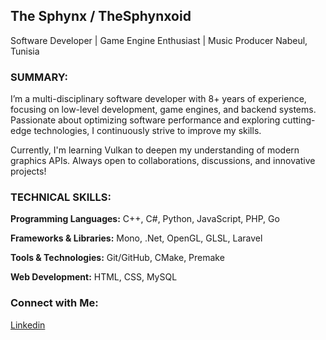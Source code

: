 ## The Sphynx / TheSphynxoid
Software Developer | Game Engine Enthusiast | Music Producer
Nabeul, Tunisia

### SUMMARY:

I’m a multi-disciplinary software developer with 8+ years of experience, focusing on low-level development, game engines, and backend systems. Passionate about optimizing software performance and exploring cutting-edge technologies, I continuously strive to improve my skills.

Currently, I'm learning Vulkan to deepen my understanding of modern graphics APIs. Always open to collaborations, discussions, and innovative projects!

### TECHNICAL SKILLS:

**Programming Languages:** C++, C#, Python, JavaScript, PHP, Go

**Frameworks & Libraries:** Mono, .Net, OpenGL, GLSL, Laravel

**Tools & Technologies:** Git/GitHub, CMake, Premake

**Web Development:** HTML, CSS, MySQL

### Connect with Me:

[Linkedin](https://www.linkedin.com/in/thesphynx)

<!--
**TheSphynxoid/TheSphynxoid** is a ✨ _special_ ✨ repository because its `README.md` (this file) appears on your GitHub profile.

Here are some ideas to get you started:

- 🔭 I’m currently working on ...
- 🌱 I’m currently learning ...
- 👯 I’m looking to collaborate on ...
- 🤔 I’m looking for help with ...
- 💬 Ask me about ...
- 📫 How to reach me: ...
- 😄 Pronouns: ...
- ⚡ Fun fact: ...
-->
